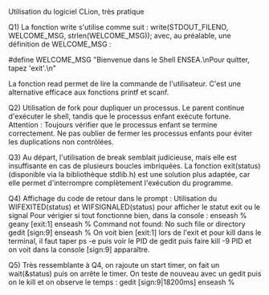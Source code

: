 Utilisation du logiciel CLion, très pratique

Q1)
La fonction write s'utilise comme suit :
write(STDOUT_FILENO, WELCOME_MSG, strlen(WELCOME_MSG));
avec, au préalable, une définition de WELCOME_MSG :

#define WELCOME_MSG "Bienvenue dans le Shell ENSEA.\nPour quitter, tapez 'exit'.\n"

La fonction read permet de lire la commande de l'utilisateur.
C'est une alternative efficace aux fonctions printf et scanf.

Q2)
Utilisation de fork pour dupliquer un processus. Le parent continue d'exécuter le shell, tandis que le processus enfant exécute fortune.
Attention :
     Toujours vérifier que le processus enfant se termine correctement.
     Ne pas oublier de fermer les processus enfants pour éviter les duplications non contrôlées.

Q3)
Au départ, l'utilisation de break semblait judicieuse, mais elle est insuffisante en cas de plusieurs boucles imbriquées.
La fonction exit(status) (disponible via la bibliothèque stdlib.h) est une solution plus adaptée, car elle permet d'interrompre complètement l'exécution du programme.

Q4) Affichage du code de retour dans le prompt : Utilisation du WIFEXITED(status) et WIFSIGNALED(status) pour afficher le statut exit ou le signal
Pour vérigier si tout fonctionne bien, dans la console : 
enseash % geany
[exit:1]
enseash % Command not found: No such file or directory
gedit
[sign:9]
enseash % 
On voit bien [exit:1] lors de l'exit et pour kill dans le terminal, il faut taper ps -e puis voir le PID de gedit puis faire kill -9 PID et on voit dans la console [sign:9] apparaître.

Q5) Très ressemblante à Q4, on rajoute un start timer, on fait un wait(&status) puis on arrête le timer. On teste de nouveau avec un gedit puis on le kill et on observe le temps : gedit
[sign:9|18200ms]
enseash % 
